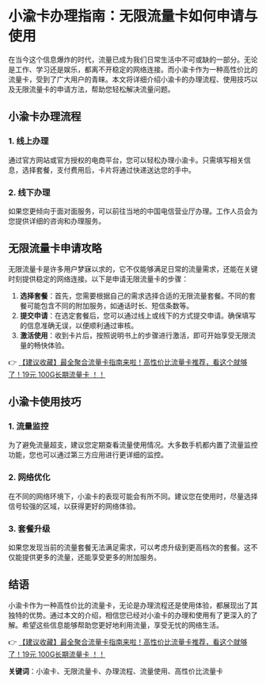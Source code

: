 # 小渝卡办理指南：无限流量卡如何申请与使用

在当今这个信息爆炸的时代，流量已成为我们日常生活中不可或缺的一部分。无论是工作、学习还是娱乐，都离不开稳定的网络连接。而小渝卡作为一种高性价比的流量卡，受到了广大用户的青睐。本文将详细介绍小渝卡的办理流程、使用技巧以及无限流量卡的申请方法，帮助您轻松解决流量问题。

## 小渝卡办理流程

### 1. 线上办理
通过官方网站或官方授权的电商平台，您可以轻松办理小渝卡。只需填写相关信息，选择套餐，支付费用后，卡片将通过快递送达您的手中。

### 2. 线下办理
如果您更倾向于面对面服务，可以前往当地的中国电信营业厅办理。工作人员会为您提供详细的咨询和办理服务。

## 无限流量卡申请攻略

无限流量卡是许多用户梦寐以求的，它不仅能够满足日常的流量需求，还能在关键时刻提供稳定的网络连接。以下是申请无限流量卡的步骤：

1. **选择套餐**：首先，您需要根据自己的需求选择合适的无限流量套餐。不同的套餐可能包含不同的附加服务，如通话时长、短信条数等。
2. **提交申请**：在选定套餐后，您可以通过线上或线下的方式提交申请。确保填写的信息准确无误，以便顺利通过审核。
3. **激活使用**：收到卡片后，按照说明书上的步骤进行激活，即可开始享受无限流量的畅快体验。

👉 [【建议收藏】最全聚合流量卡指南来啦！高性价比流量卡推荐，看这个就够了！19元 100G长期流量卡 ！！](https://bit.ly/Liuliangka)

## 小渝卡使用技巧

### 1. 流量监控
为了避免流量超支，建议您定期查看流量使用情况。大多数手机都内置了流量监控功能，您也可以通过第三方应用进行更详细的监控。

### 2. 网络优化
在不同的网络环境下，小渝卡的表现可能会有所不同。建议您在使用时，尽量选择信号较强的区域，以获得更好的网络体验。

### 3. 套餐升级
如果您发现当前的流量套餐无法满足需求，可以考虑升级到更高档次的套餐。这不仅能提供更多的流量，还能享受更多的附加服务。

## 结语

小渝卡作为一种高性价比的流量卡，无论是办理流程还是使用体验，都展现出了其独特的优势。通过本文的介绍，相信您已经对小渝卡的办理和使用有了更深入的了解。希望这些信息能够帮助您更好地利用流量，享受无忧的网络生活。

👉 [【建议收藏】最全聚合流量卡指南来啦！高性价比流量卡推荐，看这个就够了！19元 100G长期流量卡 ！！](https://bit.ly/Liuliangka)

**关键词**：小渝卡、无限流量卡、办理流程、流量使用、高性价比流量卡